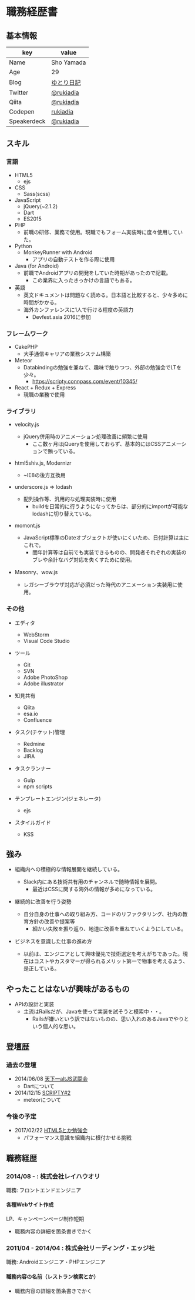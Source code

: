 # 職務経歴書

## 基本情報

|key|value|
|---|-----|
|Name|Sho Yamada|
|Age|29|
|Blog|[ゆとり日記](http://rukiadia.hatenablog.jp/)|
|Twitter|[@rukiadia](https://twitter.com/rukiadia)|
|Qiita|[@rukiadia](http://qiita.com/rukiadia)|
|Codepen|[rukiadia](http://codepen.io/rukiadia/)|
|Speakerdeck|[@rukiadia](https://speakerdeck.com/rukiadia)|

## スキル

### 言語

- HTML5
  - ejs
- CSS
  - Sass(scss)
- JavaScript
  - jQuery(~2.1.2)
  - Dart
  - ES2015
- PHP
  - 前職の研修、業務で使用。現職でもフォーム実装時に度々使用していた。
- Python
  - MonkeyRunner with Android
    - アプリの自動テストを作る際に使用
- Java (for Android)
  - 前職でAndroidアプリの開発をしていた時期があったので記載。
    - この業界に入ったきっかけの言語でもある。
- 英語
  - 英文ドキュメントは問題なく読める。日本語と比較すると、少々多めに時間がかかる。
  - 海外カンファレンスに1人で行ける程度の英語力
    - Devfest.asia 2016に参加

### フレームワーク

- CakePHP
  - 大手通信キャリアの業務システム構築
- Meteor
  - Databindingの勉強を兼ねて、趣味で触りつつ、外部の勉強会でLTを少々。
    - https://scripty.connpass.com/event/10345/
- React + Redux + Express
  - 現職の業務で使用

### ライブラリ

- velocity.js
  - jQuery併用時のアニメーション処理改善に頻繁に使用
    - ここ数ヶ月はjQueryを使用しておらず、基本的にはCSSアニメーションで賄っている。
- html5shiv.js, Modernizr
  - ~IE8の後方互換用
- underscore.js ⇒ lodash
  - 配列操作等、汎用的な処理実装時に使用
    - buildを日常的に行うようになってからは、部分的にimportが可能なlodashに切り替えている。
- momont.js
  - JavaScript標準のDateオブジェクトが使いにくいため、日付計算は主にこれで。
    - 閏年計算等は自前でも実装できるものの、開発者それぞれの実装のブレや余計なバグ対応を失くすために使用。

- Masonry、wow.js
  - レガシーブラウザ対応が必須だった時代のアニメーション実装用に使用。

### その他

- エディタ
  - WebStorm
  - Visual Code Studio

- ツール
  - Git
  - SVN
  - Adobe PhotoShop
  - Adobe illustrator

- 知見共有
  - Qiita
  - esa.io
  - Confluence

- タスク(チケット)管理
  - Redmine
  - Backlog
  - JIRA

- タスクランナー
  - Gulp
  - npm scripts

- テンプレートエンジン(ジェネレータ)
  - ejs

- スタイルガイド
  - KSS

## 強み

- 組織内への積極的な情報展開を継続している。
  - Slack内にある技術共有用のチャンネルで随時情報を展開。
    - 最近はCSSに関する海外の情報が多めになっている。

- 継続的に改善を行う姿勢
  - 自分自身の仕事への取り組み方、コードのリファクタリング、社内の教育方針の改善や提案等
    - 細かい失敗を振り返り、地道に改善を重ねていくようにしている。

- ビジネスを意識した仕事の進め方
  - 以前は、エンジニアとして興味優先で技術選定を考えがちであった。現在はコストやカスタマーが得られるメリット第一で物事を考えるよう、是正している。

## やったことはないが興味があるもの

- APIの設計と実装
  - 主流はRailsだが、Javaを使って実装を試そうと模索中・・。
    - Railsが嫌いという訳ではないものの、思い入れのあるJavaでやりという個人的な思い。

## 登壇歴

### 過去の登壇

- 2014/06/08 [天下一altJS武闘会](https://connpass.com/event/6402/)
  - Dartについて
- 2014/12/15 [SCRIPTY#2](https://scripty.connpass.com/event/10345/)
  - meteorについて

### 今後の予定

- 2017/02/22 [HTML5とか勉強会](https://html5j.connpass.com/event/50524/)
  - パフォーマンス意識を組織内に根付かせる挑戦

## 職務経歴

### 2014/08 - : 株式会社レイハウオリ

職務: フロントエンドエンジニア

#### 各種Webサイト作成

LP、キャンペーンページ制作短期

- 職務内容の詳細を箇条書きでかく

### 2011/04 - 2014/04 : 株式会社リーディング・エッジ社

職務: Androidエンジニア・PHPエンジニア

#### 職務内容の名前（レストラン検索とか）

- 職務内容の詳細を箇条書きでかく
